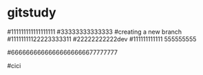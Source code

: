 # gitstudy
#111111111111111111
#33333333333333
#creating a new branch 
#11111111122223333311
#22222222222dev
#111111111111  555555555

#66666666666666666666677777777


#cici



